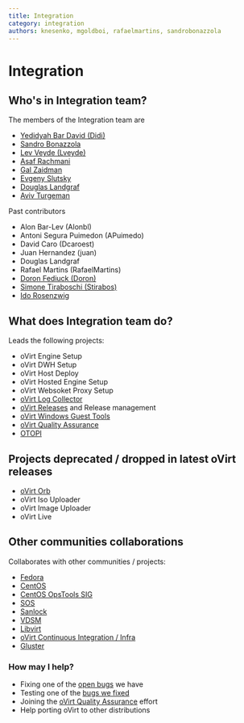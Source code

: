 ```yaml
---
title: Integration
category: integration
authors: knesenko, mgoldboi, rafaelmartins, sandrobonazzola
---
```


# Integration

## Who's in Integration team?

The members of the Integration team are

*   [Yedidyah Bar David (Didi)](https://github.com/didib)
*   [Sandro Bonazzola](https://github.com/sandrobonazzola)
*   [Lev Veyde (Lveyde)](https://github.com/lveyde)
*   [Asaf Rachmani](https://github.com/arachmani)
*   [Gal Zaidman](https://github.com/Gal-Zaidman)
*   [Evgeny Slutsky](https://github.com/eslutsky)
*   [Douglas Landgraf](https://github.com/dougsland)
*   [Aviv Turgeman](https://github.com/avivtur)


Past contributors

*   Alon Bar-Lev (Alonbl)
*   Antoni Segura Puimedon (APuimedo)
*   David Caro (Dcaroest)
*   Juan Hernandez (juan)
*   Douglas Landgraf
*   Rafael Martins (RafaelMartins)
*   [Doron Fediuck (Doron)](https://github.com/doron-fediuck)
*   [Simone Tiraboschi (Stirabos)](https://github.com/tiraboschi)
*   [Ido Rosenzwig](https://github.com/irosenzw)


## What does Integration team do?

Leads the following projects:

*   oVirt Engine Setup
*   oVirt DWH Setup
*   oVirt Host Deploy
*   oVirt Hosted Engine Setup
*   oVirt Websoket Proxy Setup
*   [oVirt Log Collector](/develop/developer-guide/engine/engine-tools.html#ovirt-log-collector)
*   [oVirt Releases](/develop/release-management/releases/) and Release management
*   [oVirt Windows Guest Tools](/develop/release-management/features/integration/windows-guest-tools.html)
*   [oVirt Quality Assurance](/develop/projects/project-qa.html)
*   [OTOPI](/develop/developer-guide/engine/otopi.html)

## Projects deprecated / dropped in latest oVirt releases

*   [oVirt Orb](/documentation/ovirt-orb/index.html)
*   oVirt Iso Uploader
*   oVirt Image Uploader
*   oVirt Live

## Other communities collaborations

Collaborates with other communities / projects:

*   [Fedora](https://getfedora.org/)
*   [CentOS](http://centos.org/)
*   [CentOS OpsTools SIG](https://wiki.centos.org/SpecialInterestGroup/OpsTools)
*   [SOS](https://github.com/sosreport)
*   [Sanlock](https://pagure.io/sanlock)
*   [VDSM](/develop/developer-guide/vdsm/vdsm.html)
*   [Libvirt](http://libvirt.org/)
*   [oVirt Continuous Integration / Infra](/develop/infra/infrastructure.html)
*   [Gluster](http://www.gluster.org/)

### How may I help?

*   Fixing one of the [open bugs](https://bugzilla.redhat.com/buglist.cgi?quicksearch=cf_ovirt_team%3Aintegration%20status%3Anew) we have
*   Testing one of the [bugs we fixed](https://bugzilla.redhat.com/buglist.cgi?quicksearch=cf_ovirt_team%3Aintegration%20status%3Amodifed%2Con_qa)
*   Joining the [oVirt Quality Assurance](/develop/projects/project-qa.html) effort
*   Help porting oVirt to other distributions
